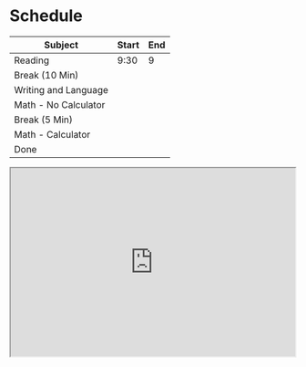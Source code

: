 # Schedule
| Subject                | Start | End |
| -------------------- | ----- | --- |
| Reading              | 9:30  | 9   |
| Break (10 Min)       |       |     |
| Writing and Language |       |     |
| Math - No Calculator |       |     |
| Break (5 Min)        |       |     |
| Math - Calculator    |       |     |
| Done                 |       |     |
<!-- TBLFM: @2$3=sum(@2$2) -->

<iframe src="https://docs.google.com/spreadsheets/d/1JSalCiXWYYYl16DodJpRIhor_bH-wBNLBKp__6wZApU/edit?usp=sharing?**&amp;rm=minimal&amp;single=true&amp;**"width=500 height=330></iframe>